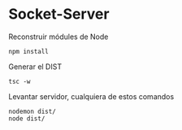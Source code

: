 

 # Socket-Server

Reconstruir módules de Node
```
npm install
```

Generar el DIST
```
tsc -w
```

Levantar servidor, cualquiera de estos comandos
```
nodemon dist/
node dist/
```
